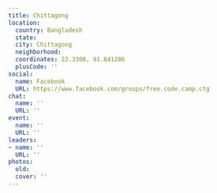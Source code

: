 ```yaml
---
title: Chittagong
location:
  country: Bangladesh
  state: 
  city: Chittagong
  neighborhood: 
  coordinates: 22.3308, 91.841286
  plusCode: ''
social:
  name: Facebook
  URL: https://www.facebook.com/groups/free.code.camp.ctg
chat:
  name: ''
  URL: ''
event:
  name: ''
  URL: ''
leaders:
- name: ''
  URL: ''
photos:
  old: 
  cover: ''
---
```

